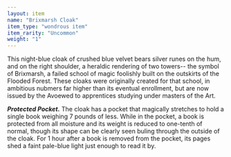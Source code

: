 ```yaml
---
layout: item
name: "Brixmarsh Cloak"
item_type: "wondrous item"
item_rarity: "Uncommon"
weight: "1"
---
```


This night-blue cloak of crushed blue velvet bears silver runes on the hum, and on the right shoulder, a heraldic rendering of two towers-- the symbol of Brixmarsh, a failed school of magic foolishly built on the outskirts of the Flooded Forest. These cloaks were originally created for that school, in ambitious nubmers far higher than its eventual enrollment, but are now issued by the Avoewed to apprentices studying under masters of the Art.



***Protected Pocket.*** The cloak has a pocket that magically stretches to hold a single book weighing 7 pounds of less. While in the pocket, a book is protected from all moisture and its weight is reduced to one-tenth of normal, though its shape can be clearly seen buling through the outside of the cloak. For 1 hour after a book is removed from the pocket, its pages shed a faint pale-blue light just enough to read it by.
